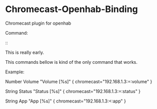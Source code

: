 # Chromecast-Openhab-Binding
Chromecast plugin for openhab

Command:

<ip>:<direction>:<command>

This is really early.

This commands bellow is kind of the only command that works.

Example:

Number  Volume "Volume [%s]" { chromecast="192.168.1.3:=:volume" }

String  Status "Status [%s]" { chromecast="192.168.1.3:=:status" }

String  App "App [%s]" { chromecast="192.168.1.3:<:app" }
